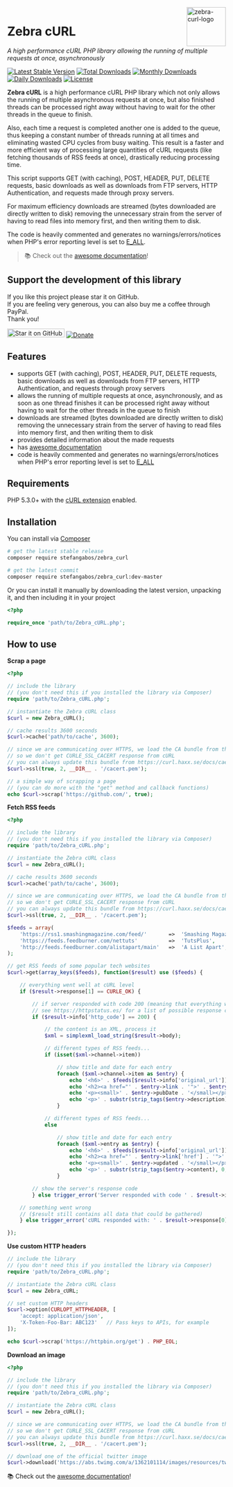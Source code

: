 <img src="https://github.com/stefangabos/zebrajs/blob/master/docs/images/logo.png" alt="zebra-curl-logo" align="right" width="90">

# Zebra cURL

*A high performance cURL PHP library allowing the running of multiple requests at once, asynchronously*

[![Latest Stable Version](https://poser.pugx.org/stefangabos/zebra_curl/v/stable)](https://packagist.org/packages/stefangabos/zebra_curl) [![Total Downloads](https://poser.pugx.org/stefangabos/zebra_curl/downloads)](https://packagist.org/packages/stefangabos/zebra_curl) [![Monthly Downloads](https://poser.pugx.org/stefangabos/zebra_curl/d/monthly)](https://packagist.org/packages/stefangabos/zebra_curl) [![Daily Downloads](https://poser.pugx.org/stefangabos/zebra_curl/d/daily)](https://packagist.org/packages/stefangabos/zebra_curl) [![License](https://poser.pugx.org/stefangabos/zebra_curl/license)](https://packagist.org/packages/stefangabos/zebra_curl)

**Zebra cURL** is a high performance cURL PHP library which not only allows the running of multiple asynchronous requests at once, but also finished threads can be processed right away without having to wait for the other threads in the queue to finish.

Also, each time a request is completed another one is added to the queue, thus keeping a constant number of threads running at all times and eliminating wasted CPU cycles from busy waiting. This result is a faster and more efficient way of processing large quantities of cURL requests (like fetching thousands of RSS feeds at once), drastically reducing processing time.

This script supports GET (with caching), POST, HEADER, PUT, DELETE requests, basic downloads as well as downloads from FTP servers, HTTP Authentication, and requests made through proxy servers.

For maximum efficiency downloads are streamed (bytes downloaded are directly written to disk) removing the unnecessary strain from the server of having to read files into memory first, and then writing them to disk.

The code is heavily commented and generates no warnings/errors/notices when PHP's error reporting level is set to [E_ALL](https://www.php.net/manual/en/function.error-reporting.php).

> :books: Check out the [awesome documentation](https://stefangabos.github.io/Zebra_cURL/Zebra_cURL/Zebra_cURL.html)!

## Support the development of this library

If you like this project please star it on GitHub.<br>
If you are feeling very generous, you can also buy me a coffee through PayPal.<br>
Thank you!

[<img src="https://img.shields.io/github/stars/stefangabos/zebra_curl?color=green&label=star%20it%20on%20GitHub" width="132" height="20" alt="Star it on GitHub">](https://github.com/stefangabos/Zebra_cURL) [![Donate](https://img.shields.io/badge/Donate-PayPal-green.svg)](https://www.paypal.com/cgi-bin/webscr?cmd=_s-xclick&hosted_button_id=W6MCFT65DRN64)

## Features

- supports GET (with caching), POST, HEADER, PUT, DELETE requests, basic downloads as well as downloads from FTP servers, HTTP Authentication, and requests through proxy servers
- allows the running of multiple requests at once, asynchronously, and as soon as one thread finishes it can be processed right away without having to wait for the other threads in the queue to finish
- downloads are streamed (bytes downloaded are directly written to disk) removing the unnecessary strain from the server of having to read files into memory first, and then writing them to disk
- provides detailed information about the made requests
- has [awesome documentation](https://stefangabos.github.io/Zebra_cURL/Zebra_cURL/Zebra_cURL.html)
- code is heavily commented and generates no warnings/errors/notices when PHP's error reporting level is set to [E_ALL](https://www.php.net/manual/en/function.error-reporting.php)


## Requirements

PHP 5.3.0+ with the [cURL extension](https://www.php.net/manual/en/curl.installation.php) enabled.

## Installation

You can install via [Composer](https://packagist.org/packages/stefangabos/zebra_curl)

```bash
# get the latest stable release
composer require stefangabos/zebra_curl

# get the latest commit
composer require stefangabos/zebra_curl:dev-master
```

Or you can install it manually by downloading the latest version, unpacking it, and then including it in your project

```php
<?php

require_once 'path/to/Zebra_cURL.php';
```

## How to use

**Scrap a page**

```php
<?php

// include the library
// (you don't need this if you installed the library via Composer)
require 'path/to/Zebra_cURL.php';

// instantiate the Zebra cURL class
$curl = new Zebra_cURL();

// cache results 3600 seconds
$curl->cache('path/to/cache', 3600);

// since we are communicating over HTTPS, we load the CA bundle from the examples folder,
// so we don't get CURLE_SSL_CACERT response from cURL
// you can always update this bundle from https://curl.haxx.se/docs/caextract.html
$curl->ssl(true, 2, __DIR__ . '/cacert.pem');

// a simple way of scrapping a page
// (you can do more with the "get" method and callback functions)
echo $curl->scrap('https://github.com/', true);
```

**Fetch RSS feeds**

```php
<?php

// include the library
// (you don't need this if you installed the library via Composer)
require 'path/to/Zebra_cURL.php';

// instantiate the Zebra cURL class
$curl = new Zebra_cURL();

// cache results 3600 seconds
$curl->cache('path/to/cache', 3600);

// since we are communicating over HTTPS, we load the CA bundle from the examples folder,
// so we don't get CURLE_SSL_CACERT response from cURL
// you can always update this bundle from https://curl.haxx.se/docs/caextract.html
$curl->ssl(true, 2, __DIR__ . '/cacert.pem');

$feeds = array(
    'https://rss1.smashingmagazine.com/feed/'       =>  'Smashing Magazine',
    'https://feeds.feedburner.com/nettuts'          =>  'TutsPlus',
    'http://feeds.feedburner.com/alistapart/main'   =>  'A List Apart',
);

// get RSS feeds of some popular tech websites
$curl->get(array_keys($feeds), function($result) use ($feeds) {

    // everything went well at cURL level
    if ($result->response[1] == CURLE_OK) {

        // if server responded with code 200 (meaning that everything went well)
        // see https://httpstatus.es/ for a list of possible response codes
        if ($result->info['http_code'] == 200) {

            // the content is an XML, process it
            $xml = simplexml_load_string($result->body);

            // different types of RSS feeds...
            if (isset($xml->channel->item))

                // show title and date for each entry
                foreach ($xml->channel->item as $entry) {
                    echo '<h6>' . $feeds[$result->info['original_url']] . '</h6>';
                    echo '<h2><a href="' . $entry->link . '">' . $entry->title . '</a></h2>';
                    echo '<p><small>' . $entry->pubDate . '</small></p>';
                    echo '<p>' . substr(strip_tags($entry->description), 0, 500) . '</p><hr>';
                }

            // different types of RSS feeds...
            else

                // show title and date for each entry
                foreach ($xml->entry as $entry) {
                    echo '<h6>' . $feeds[$result->info['original_url']] . '</h6>';
                    echo '<h2><a href="' . $entry->link['href'] . '">' . $entry->title . '</a></h2>';
                    echo '<p><small>' . $entry->updated . '</small></p>';
                    echo '<p>' . substr(strip_tags($entry->content), 0, 500) . '</p><hr>';
                }

        // show the server's response code
        } else trigger_error('Server responded with code ' . $result->info['http_code'], E_USER_ERROR);

    // something went wrong
    // ($result still contains all data that could be gathered)
    } else trigger_error('cURL responded with: ' . $result->response[0], E_USER_ERROR);

});
```

**Use custom HTTP headers**

```php
// include the library
// (you don't need this if you installed the library via Composer)
require 'path/to/Zebra_cURL.php';

// instantiate the Zebra cURL class
$curl = new Zebra_cURL;

// set custom HTTP headers
$curl->option(CURLOPT_HTTPHEADER, [
    'accept: application/json',
    'X-Token-Foo-Bar: ABC123'   // Pass keys to APIs, for example
]);

echo $curl->scrap('https://httpbin.org/get') . PHP_EOL;
```

**Download an image**

```php
<?php

// include the library
// (you don't need this if you installed the library via Composer)
require 'path/to/Zebra_cURL.php';

// instantiate the Zebra cURL class
$curl = new Zebra_cURL();

// since we are communicating over HTTPS, we load the CA bundle from the examples folder,
// so we don't get CURLE_SSL_CACERT response from cURL
// you can always update this bundle from https://curl.haxx.se/docs/caextract.html
$curl->ssl(true, 2, __DIR__ . '/cacert.pem');

// download one of the official twitter image
$curl->download('https://abs.twimg.com/a/1362101114/images/resources/twitter-bird-callout.png', 'cache');
```


:books: Check out the [awesome documentation](https://stefangabos.github.io/Zebra_cURL/Zebra_cURL/Zebra_cURL.html)!
